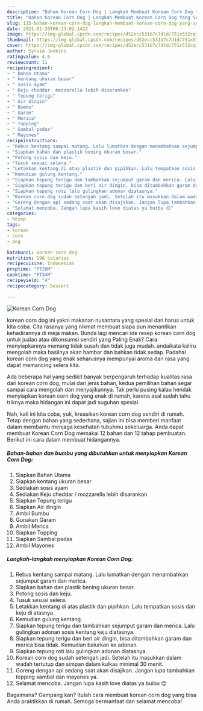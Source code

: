 ```yaml
---
description: "Bahan Korean Corn Dog | Langkah Membuat Korean Corn Dog Yang Sempurna"
title: "Bahan Korean Corn Dog | Langkah Membuat Korean Corn Dog Yang Sempurna"
slug: 115-bahan-korean-corn-dog-langkah-membuat-korean-corn-dog-yang-sempurna
date: 2021-01-26T06:23:02.142Z
image: https://img-global.cpcdn.com/recipes/d52ecc531b7c7d1d/751x532cq70/korean-corn-dog-foto-resep-utama.jpg
thumbnail: https://img-global.cpcdn.com/recipes/d52ecc531b7c7d1d/751x532cq70/korean-corn-dog-foto-resep-utama.jpg
cover: https://img-global.cpcdn.com/recipes/d52ecc531b7c7d1d/751x532cq70/korean-corn-dog-foto-resep-utama.jpg
author: Sylvia Jenkins
ratingvalue: 4.6
reviewcount: 11
recipeingredient:
- " Bahan Utama"
- " kentang ukuran besar"
- " sosis ayam"
- " Keju cheddar  mozzarella lebih disarankan"
- " Tepung terigu"
- " Air dingin"
- " Bumbu"
- " Garam"
- " Merica"
- " Topping"
- " Sambal pedas"
- " Mayones"
recipeinstructions:
- "Rebus kentang sampai matang. Lalu lumatkan dengan menambahkan sejumput garam dan merica."
- "Siapkan bahan dan plastik bening ukuran besar."
- "Potong sosis dan keju."
- "Tusuk sesuai selera."
- "Letakkan kentang di atas plastik dan pipihkan. Lalu tempatkan sosis dan keju di atasnya."
- "Kemudian gulung kentang."
- "Siapkan tepung terigu dan tambahkan sejumput garam dan merica. Lalu gulingkan adonan sosis kentang keju diatasnya."
- "Siapkan tepung terigu dan beri air dingin, bisa ditambahkan garam dan merica bisa tidak. Kemudian balurkan ke adonan."
- "Siapkan tepung roti lalu gulingkan adonan diatasnya."
- "Korean corn dog sudah setengah jadi. Setelah itu masukkan dalam wadah tertutup dan simpan dalam kulkas minimal 30 menit."
- "Goreng dengan api sedang saat akan disajikan. Jangan lupa tambahkan topping sambal dan mayones ya."
- "Selamat mencoba. Jangan lupa kasih love diatas ya buibu 😊"
categories:
- Resep
tags:
- korean
- corn
- dog

katakunci: korean corn dog 
nutrition: 196 calories
recipecuisine: Indonesian
preptime: "PT20M"
cooktime: "PT34M"
recipeyield: "4"
recipecategory: Dessert

---
```



![Korean Corn Dog](https://img-global.cpcdn.com/recipes/d52ecc531b7c7d1d/751x532cq70/korean-corn-dog-foto-resep-utama.jpg)


korean corn dog ini yakni makanan nusantara yang spesial dan harus untuk kita coba. Cita rasanya yang nikmat membuat siapa pun menantikan kehadirannya di meja makan.
Bunda lagi mencari ide resep korean corn dog untuk jualan atau dikonsumsi sendiri yang Paling Enak? Cara menyiapkannya memang tidak susah dan tidak juga mudah. andaikata keliru mengolah maka hasilnya akan hambar dan bahkan tidak sedap. Padahal korean corn dog yang enak seharusnya mempunyai aroma dan rasa yang dapat memancing selera kita.



Ada beberapa hal yang sedikit banyak berpengaruh terhadap kualitas rasa dari korean corn dog, mulai dari jenis bahan, kedua pemilihan bahan segar sampai cara mengolah dan menyajikannya. Tak perlu pusing kalau hendak menyiapkan korean corn dog yang enak di rumah, karena asal sudah tahu triknya maka hidangan ini dapat jadi suguhan spesial.


Nah, kali ini kita coba, yuk, kreasikan korean corn dog sendiri di rumah. Tetap dengan bahan yang sederhana, sajian ini bisa memberi manfaat dalam membantu menjaga kesehatan tubuhmu sekeluarga. Anda dapat membuat Korean Corn Dog memakai 12 bahan dan 12 tahap pembuatan. Berikut ini cara dalam membuat hidangannya.

<!--inarticleads1-->

##### Bahan-bahan dan bumbu yang dibutuhkan untuk menyiapkan Korean Corn Dog:

1. Siapkan  Bahan Utama
1. Siapkan  kentang ukuran besar
1. Sediakan  sosis ayam
1. Sediakan  Keju cheddar / mozzarella lebih disarankan
1. Siapkan  Tepung terigu
1. Siapkan  Air dingin
1. Ambil  Bumbu
1. Gunakan  Garam
1. Ambil  Merica
1. Siapkan  Topping
1. Siapkan  Sambal pedas
1. Ambil  Mayones




<!--inarticleads2-->

##### Langkah-langkah menyiapkan Korean Corn Dog:

1. Rebus kentang sampai matang. Lalu lumatkan dengan menambahkan sejumput garam dan merica.
1. Siapkan bahan dan plastik bening ukuran besar.
1. Potong sosis dan keju.
1. Tusuk sesuai selera.
1. Letakkan kentang di atas plastik dan pipihkan. Lalu tempatkan sosis dan keju di atasnya.
1. Kemudian gulung kentang.
1. Siapkan tepung terigu dan tambahkan sejumput garam dan merica. Lalu gulingkan adonan sosis kentang keju diatasnya.
1. Siapkan tepung terigu dan beri air dingin, bisa ditambahkan garam dan merica bisa tidak. Kemudian balurkan ke adonan.
1. Siapkan tepung roti lalu gulingkan adonan diatasnya.
1. Korean corn dog sudah setengah jadi. Setelah itu masukkan dalam wadah tertutup dan simpan dalam kulkas minimal 30 menit.
1. Goreng dengan api sedang saat akan disajikan. Jangan lupa tambahkan topping sambal dan mayones ya.
1. Selamat mencoba. Jangan lupa kasih love diatas ya buibu 😊




Bagaimana? Gampang kan? Itulah cara membuat korean corn dog yang bisa Anda praktikkan di rumah. Semoga bermanfaat dan selamat mencoba!
